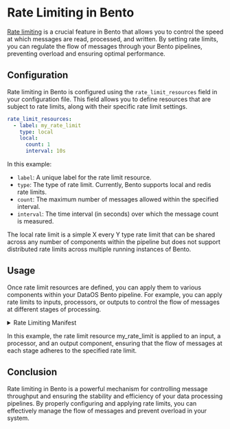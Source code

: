 # Rate Limiting in Bento

[Rate limiting](../components/rate_limit.md) is a crucial feature in Bento that allows you to control the speed at which messages are read, processed, and written. By setting rate limits, you can regulate the flow of messages through your Bento pipelines, preventing overload and ensuring optimal performance.

## Configuration

Rate limiting in Bento is configured using the `rate_limit_resources` field in your configuration file. This field allows you to define resources that are subject to rate limits, along with their specific rate limit settings.

``` yaml
rate_limit_resources:
  - label: my_rate_limit
    type: local
    local:
      count: 1
      interval: 10s
```
In this example:

* `label`: A unique label for the rate limit resource.
* `type`: The type of rate limit. Currently, Bento supports local and redis rate limits.
* `count`: The maximum number of messages allowed within the specified interval.
* `interval`: The time interval (in seconds) over which the message count is measured.

The local rate limit is a simple X every Y type rate limit that can be shared across any number of components within the pipeline but does not support distributed rate limits across multiple running instances of Bento.


## Usage

Once rate limit resources are defined, you can apply them to various components within your DataOS Bento pipeline. For example, you can apply rate limits to inputs, processors, or outputs to control the flow of messages at different stages of processing.

<details><summary>Rate Limiting Manifest</summary>

``` yaml
# Resource-specific section
name: wf-random-user-api 
version: v1
type: service
tags:
  - service
description: The workflow is for the job to ingest random user api data for demo from bento into fastbase
service:
  title: Random User Streaming Dataset
  replicas: 1
  autoScaling:
    enabled: true
    minReplicas: 1
    maxReplicas: 3
    targetMemoryUtilizationPercentage: 80
    targetCPUUtilizationPercentage: 80
  servicePort: 9876
  resources:
    requests:
      cpu: 100m
      memory: 128Mi
    limits:
      cpu: 1000m
      memory: 1024Mi
  ingress:
    enabled: true
    path: /random-user2
    noAuthentication: true
  stack: bento
  logLevel: DEBUG
  compute: runnable-default
  tags:
    - service
    - random-user
  # Bento-specific section
  stackSpec:
      rate_limit_resources:
        - label: foobar
          type: local
          local:
            count: 1
            interval: 10s
      input:
          http_client:
            url: https://randomuser.me/api/
            verb: GET
            headers:
              Content-Type: application/octet-stream
            rate_limit: foobar

      pipeline:
        processors:
          - bloblang: meta status_code = 200
            rate_limit: foobar

          - log:
              level: DEBUG
              message: "received message: ${!meta()}"

          - bloblang: |
              root.id = uuid_v4()
              root.title = this.results.0.name.title.or("")
              root.first_name = this.results.0.name.first.or("")
              root.last_name = this.results.0.name.last.("")
              root.gender = this.results.0.gender.or("")
              root.email = this.results.0.email.or("")
              root.city = this.results.0.location.city.or("")
              root.state = this.results.0.location.state.or("")
              root.country = this.results.0.location.country.or("")
              root.postcode = this.results.0.location.postcode.or("").string()
              root.age = this.results.0.age.or("").string()
              root.phone = this.results.0.phone.or("").string()
              root.phones = this.results.0.phone.or("").string()
              root.timezone = this.results.0.location.timezone.description.string()
              
          - log:
              level: INFO
              message: 'payload: ${! json() }'


      output:
        broker:
          pattern: fan_out
          outputs:
          - plugin:
              address: dataos://fastbase:default/new_random_data_05
              metadata:
                auth:
                  token:
                    enabled: true
                    token: asdfrC5kNTVjMDE5Yy05MThmLTQ4OGMtYTEyMS01ODhjY2IyZDI1MjE=
                description: Random users data
                format: AVRO
                schema: "{\"type\":\"record\",\"name\":\"default\",\"namespace\":\"defaultNamespace\",\"fields\":[{\"name\":\"id\",\"type\":\"string\"},{\"name\":\"title\",\"type\":\"string\"},{\"name\":\"first_name\",\"type\":\"string\"},{\"name\":\"last_name\",\"type\":\"string\"}, {\"name\":\"gender\",\"type\":\"string\"},{\"name\":\"email\",\"type\":\"string\"},{\"name\":\"city\",\"type\":\"string\"},{\"name\":\"state\",\"type\":\"string\"},{\"name\":\"country\",\"type\":\"string\"},{\"name\":\"postcode\",\"type\":\"string\"},{\"name\":\"age\",\"type\":\"string\"},{\"name\":\"phone\",\"type\":\"string\"},{\"name\":\"phones\",\"type\":\"string\"},{\"name\":\"timezone\",\"type\":\"string\"}]}"
                schemaLocation: http://registry.url/schemas/ids/12
                title: Random Uses Info
                type: STREAM
            type: dataos_depot
            rate_limit: foobar
          - stdout: {}
```

</details>

In this example, the rate limit resource my_rate_limit is applied to an input, a processor, and an output component, ensuring that the flow of messages at each stage adheres to the specified rate limit.

## Conclusion

Rate limiting in Bento is a powerful mechanism for controlling message throughput and ensuring the stability and efficiency of your data processing pipelines. By properly configuring and applying rate limits, you can effectively manage the flow of messages and prevent overload in your system.
